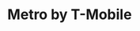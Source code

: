 ---
title: "Metro by T-Mobile"
url: /east-cleveland/metro-by-t-mobile-euclid-avenue/
shop: mobile phone
---